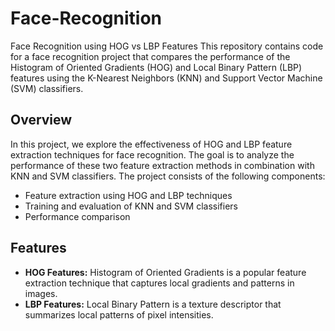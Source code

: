 # Face-Recognition
Face Recognition using HOG vs LBP Features
This repository contains code for a face recognition project that compares the performance of the Histogram of Oriented Gradients (HOG) and Local Binary Pattern (LBP) features using the K-Nearest Neighbors (KNN) and Support Vector Machine (SVM) classifiers.

## Overview
In this project, we explore the effectiveness of HOG and LBP feature extraction techniques for face recognition. The goal is to analyze the performance of these two feature extraction methods in combination with KNN and SVM classifiers. The project consists of the following components:

- Feature extraction using HOG and LBP techniques
- Training and evaluation of KNN and SVM classifiers
- Performance comparison

## Features

- **HOG Features:** Histogram of Oriented Gradients is a popular feature extraction technique that captures local gradients and patterns in images.
- **LBP Features:** Local Binary Pattern is a texture descriptor that summarizes local patterns of pixel intensities.


